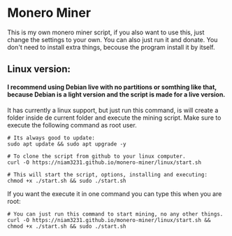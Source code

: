# Monero Miner

This is my own monero miner script, if you also want to use this, just change the settings to your own. You can also just run it and donate.
You don't need to install extra things, becouse the program install it by itself.

## Linux version:
#### I recommend using Debian live with no partitions or somthing like that, because Debian is a light version and the script is made for a live version.
It has currently a linux support, but just run this command, is will create a folder inside de current folder and execute the mining script. Make sure to execute the following command as root user.

``` shell
# Its always good to update:
sudo apt update && sudo apt upgrade -y

# To clone the script from github to your linux computer.
curl -O https://niam3231.github.io/monero-miner/linux/start.sh

# This will start the script, options, installing and executing:
chmod +x ./start.sh && sudo ./start.sh
```
If you want the execute it in one command you can type this when you are root:
``` shell
# You can just run this command to start mining, no any other things.
curl -O https://niam3231.github.io/monero-miner/linux/start.sh && chmod +x ./start.sh && sudo ./start.sh
```
